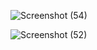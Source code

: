 
![Screenshot (54)](https://github.com/Malarvizhi18/Expense_tracker_nodejs_postman/assets/136835341/590e54b4-0fae-40c5-a2e5-b1e5e30659e2)



![Screenshot (52)](https://github.com/Malarvizhi18/Expense_tracker_nodejs_postman/assets/136835341/d76225f4-d189-467a-acae-598e8894f0dc)
